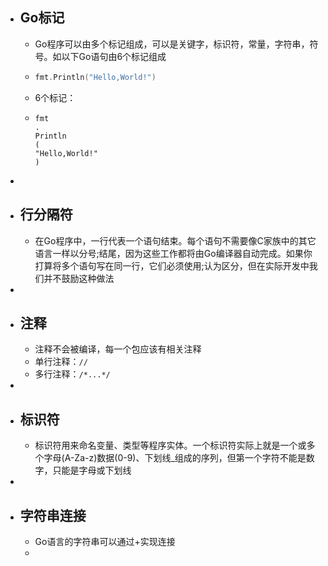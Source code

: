 - ## Go标记
	- Go程序可以由多个标记组成，可以是关键字，标识符，常量，字符串，符号。如以下Go语句由6个标记组成
	- ```go
	  fmt.Println("Hello,World!")
	  ```
	- 6个标记：
	- ```
	  fmt
	  .
	  Println
	  (
	  "Hello,World!"
	  )
	  ```
-
- ## 行分隔符
	- 在Go程序中，一行代表一个语句结束。每个语句不需要像C家族中的其它语言一样以分号;结尾，因为这些工作都将由Go编译器自动完成。如果你打算将多个语句写在同一行，它们必须使用;认为区分，但在实际开发中我们并不鼓励这种做法
-
- ## 注释
	- 注释不会被编译，每一个包应该有相关注释
	- 单行注释：`//`
	- 多行注释：`/*...*/`
-
- ## 标识符
	- 标识符用来命名变量、类型等程序实体。一个标识符实际上就是一个或多个字母(A-Za-z)数据(0-9)、下划线_组成的序列，但第一个字符不能是数字，只能是字母或下划线
-
- ## 字符串连接
	- Go语言的字符串可以通过+实现连接
	-